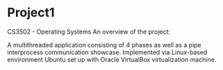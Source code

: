 # Project1
CS3502 - Operating Systems
An overview of the project:

A multithreaded application consisting of 4 phases as well as a pipe interprocess communication showcase.
Implemented via Linux-based environment Ubuntu set up with Oracle VirtualBox virtualization machine.
